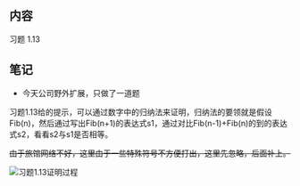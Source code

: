 ## 内容

习题 1.13

## 笔记

- 今天公司野外扩展，只做了一道题

习题1.13给的提示，可以通过数字中的归纳法来证明，归纳法的要领就是假设Fib(n)，然后通过写出Fib(n+1)的表达式s1，通过对比Fib(n-1)+Fib(n)的到的表达式s2，看看s2与s1是否相等。

<del>由于旅馆网络不好，这里由于一些特殊符号不方便打出，这里先忽略，后面补上。</del>

![习题1.13证明过程](http://ww4.sinaimg.cn/mw690/5fee18eegw1esj4a55snhj21w02iokjl.jpg)